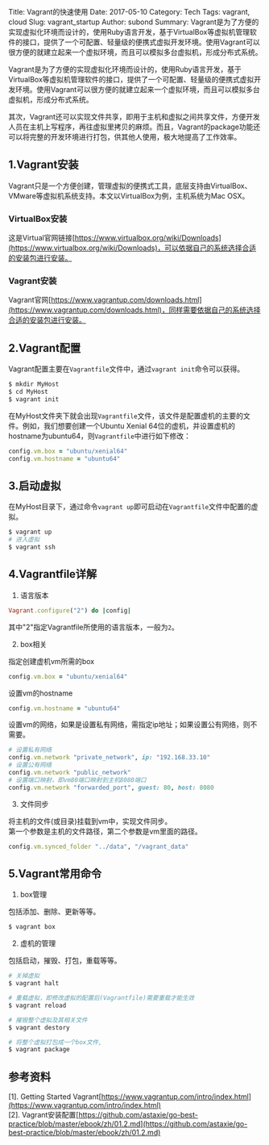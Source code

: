 Title: Vagrant的快速使用
Date: 2017-05-10
Category: Tech
Tags: vagrant, cloud
Slug: vagrant_startup
Author: subond
Summary: Vagrant是为了方便的实现虚拟化环境而设计的，使用Ruby语言开发，基于VirtualBox等虚拟机管理软件的接口，提供了一个可配置、轻量级的便携式虚拟开发环境。使用Vagrant可以很方便的就建立起来一个虚拟环境，而且可以模拟多台虚拟机，形成分布式系统。

Vagrant是为了方便的实现虚拟化环境而设计的，使用Ruby语言开发，基于VirtualBox等虚拟机管理软件的接口，提供了一个可配置、轻量级的便携式虚拟开发环境。使用Vagrant可以很方便的就建立起来一个虚拟环境，而且可以模拟多台虚拟机，形成分布式系统。

其次，Vagrant还可以实现文件共享，即用于主机和虚拟之间共享文件，方便开发人员在主机上写程序，再往虚拟里拷贝的麻烦。而且，Vagrant的package功能还可以将完整的开发环境进行打包，供其他人使用，极大地提高了工作效率。

## 1.Vagrant安装

Vagrant只是一个方便创建，管理虚拟的便携式工具，底层支持由VirtualBox、VMware等虚拟机系统支持。本文以VirtualBox为例，主机系统为Mac OSX。

### VirtualBox安装

这是Virtual官网链接[https://www.virtualbox.org/wiki/Downloads](https://www.virtualbox.org/wiki/Downloads)，可以依据自己的系统选择合适的安装包进行安装。

### Vagrant安装

Vagrant官网[https://www.vagrantup.com/downloads.html](https://www.vagrantup.com/downloads.html)，同样需要依据自己的系统选择合适的安装包进行安装。

## 2.Vagrant配置

Vagrant配置主要在`Vagrantfile`文件中，通过`vagrant init`命令可以获得。

```bash
$ mkdir MyHost
$ cd MyHost
$ vagrant init
```

在MyHost文件夹下就会出现`Vagrantfile`文件，该文件是配置虚机的主要的文件。例如，我们想要创建一个Ubuntu Xenial 64位的虚机，并设置虚机的hostname为ubuntu64，则`Vagrantfile`中进行如下修改：

```ruby
config.vm.box = "ubuntu/xenial64"
config.vm.hostname = "ubuntu64"
```

## 3.启动虚拟

在MyHost目录下，通过命令`vagrant up`即可启动在`Vagrantfile`文件中配置的虚拟。

```bash
$ vagrant up
# 进入虚拟
$ vagrant ssh
```

## 4.Vagrantfile详解

1. 语言版本

```ruby
Vagrant.configure("2") do |config|
```
其中"2"指定Vagrantfile所使用的语言版本，一般为`2`。

2. box相关

指定创建虚机vm所需的box

```ruby
config.vm.box = "ubuntu/xenial64"
```

设置vm的hostname

```ruby
config.vm.hostname = "ubuntu64"
```

设置vm的网络，如果是设置私有网络，需指定ip地址；如果设置公有网络，则不需要。

```ruby
# 设置私有网络
config.vm.network "private_network", ip: "192.168.33.10"
# 设置公有网络
config.vm.network "public_network"
# 设置端口映射，即vm80端口映射到主机8080端口
config.vm.network "forwarded_port", guest: 80, host: 8080
```
3. 文件同步

将主机的文件(或目录)挂载到vm中，实现文件同步。  
第一个参数是主机的文件路径，第二个参数是vm里面的路径。

```ruby
config.vm.synced_folder "../data", "/vagrant_data"
```

## 5.Vagrant常用命令

1. box管理

包括添加、删除、更新等等。

```sh
$ vagrant box
```

2. 虚机的管理

包括启动，摧毁、打包，重载等等。

```sh
# 关掉虚拟
$ vagrant halt

# 重载虚拟，即修改虚拟的配置后(Vagrantfile)需要重载才能生效
$ vagrant reload

# 摧毁整个虚拟及其相关文件
$ vagrant destory

# 将整个虚拟打包成一个box文件,
$ vagrant package
```

## 参考资料

[1]. Getting Started Vagrant[https://www.vagrantup.com/intro/index.html](https://www.vagrantup.com/intro/index.html)  
[2]. Vagrant安装配置[https://github.com/astaxie/go-best-practice/blob/master/ebook/zh/01.2.md](https://github.com/astaxie/go-best-practice/blob/master/ebook/zh/01.2.md)  
